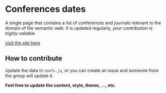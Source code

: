 # Conferences dates
A single page that contains a list of conferences and journals relevant to the domain of the semantic web. It is updated regularly, *your contribution is highly valiable*.

[visit the site here](https://oeg-upm.github.io/confs-info/)

## How to contribute
Update the data in `confs.js`, or you can create an issue and someone 
from the group will update it.


**Feel free to update the content, style, theme, ..., etc.** 